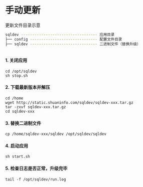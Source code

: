 # 手动更新

更新文件目录示意

```bash
sqldev ---------------------------------- 应用目录
├── config ------------------------------ 配置文件目录
├── sqldev ------------------------------ 二进制文件（替换升级）



```



#### 1. 关闭应用
```shell
cd /opt/sqldev
sh stop.sh
```


#### 2. 下载最新版本并解压
```shell
cd /home
wget http://static.shuaninfo.com/sqldev/sqldev-xxx.tar.gz
tar -zxvf sqldev-xxx.tar.gz
cd sqldev-xxx
```


#### 3. 替换二进制文件
```shell
cp /home/sqldev-xxx/sqldev /opt/sqldev/sqldev
```


#### 4. 启动应用
```shell
sh start.sh
```


#### 5. 检查日志是否正常，升级完毕
```shell
tail -f /opt/sqldev/run.log
```








